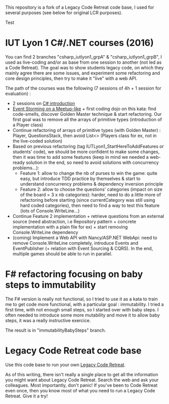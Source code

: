This repository is a fork of a Legacy Code Retreat code base, I used for several purposes (see below for original LCR purposes).

Test

IUT Lyon 1 C#/.NET courses (2016)
======

You can find 2 branches "csharp_iutlyon1_grpA" & "csharp_iutlyon1_grpB", I used as live-coding and/or as base from one session to another (not led as a Code Retreat). The goal was to show students legacy code, on which they mainly agree there are some issues, and experiment some refactoring and core design principles, then try to make it "live" with a web API.

The path of the courses was the following (7 sessions of 4h + 1 session for evaluation) :
- 2 sessions on [C# introduction](http://devcrafting.github.io/.NETTraining/)
- [Event Storming on a Meetup-like](http://devcrafting.github.io/.NETTraining/2-CQRSTwitterLike/0-Event%20Storming.html) + first coding dojo on this kata: find code-smells, discover Golden Master technique & start refactoring. Our first goal was to remove all the arrays of primitive types (introduction of a Player class)
- Continue refactoring of arrays of primitive types (with Golden Master) : Player, QuestionsStack, then avoid List<> (Players class for ex, not in the live-coded solution)
- Based on previous refactoring (tag IUTLyon1_StartHereToAddFeatures or students' code), we should be more confident to make some changes, then it was time to add some features (keep in mind we needed a web-ready solution in the end, so need to avoid solutions with concurrency problems...):
  - Feature 1: allow to change the nb of purses to win the game: quite easy, but introduce TDD practice by themselves & start to understand concurrency problems & dependency inversion principle
  - Feature 2: allow to choose the questions' categories (impact on size of the board = 3 x nb categories): harder, need to do a little more of refactoring before starting (since currentCategory was still using hard coded categories), then need to find a way to test this feature (lots of Console.WriteLine...)
- Continue Feature 2 implementation + retrieve questions from an external source (need abstraction, i.e Repository pattern + concrete implementation with a plain file for ex) + start removing Console.WriteLine dependency
- (coming) Implement a Web API with Nancy/ASP.NET WebApi: need to remove Console.WriteLine completely, introduce Events and EventPublisher (+ relation with Event Sourcing & CQRS). In the end, multiple games should be able to run in parallel.

F# refactoring focusing on baby steps to immutability
======

The F# version is really not functional, so I tried to use it as a kata to train me to get code more functional, with a particular goal : immutability. I tried a first time, with not enough small steps, so I started over with baby steps.
I often needed to introduce some more mutability and move it to allow baby steps, it was a really instructive exercice.

The result is in "immutabilityBabySteps" branch.

Legacy Code Retreat code base
======

Use this code base to run your own [Legacy Code Retreat](http://legacycoderetreat.jbrains.ca).

As of this writing, there isn't really a single place to get all the information you might want about Legacy Code Retreat. Search the web and ask your colleagues. Most importantly, don't panic! If you've been to Code Retreat even once, then you know most of what you need to run a Legacy Code Retreat. Give it a try!

